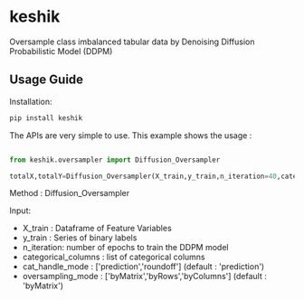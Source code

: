 # keshik
Oversample class imbalanced tabular data by Denoising Diffusion Probabilistic Model (DDPM)

**Usage Guide**
---

Installation:

```python
pip install keshik
```

The APIs are very simple to use. This example shows the usage : 

```python

from keshik.oversampler import Diffusion_Oversampler

totalX,totalY=Diffusion_Oversampler(X_train,y_train,n_iteration=40,categorical_columns=['SEX','EDUCATION','MARRIAGE','PAY_0','PAY_2','PAY_3','PAY_4','PAY_5','PAY_6'])


```

Method : Diffusion_Oversampler 


Input:  
* X_train : Dataframe of Feature Variables 
* y_train : Series of binary labels 
* n_iteration: number of epochs to train the DDPM model 
* categorical_columns : list of categorical columns 
* cat_handle_mode : ['prediction','roundoff'] (default : 'prediction')
* oversampling_mode : ['byMatrix','byRows','byColumns'] (default : 'byMatrix')


    

